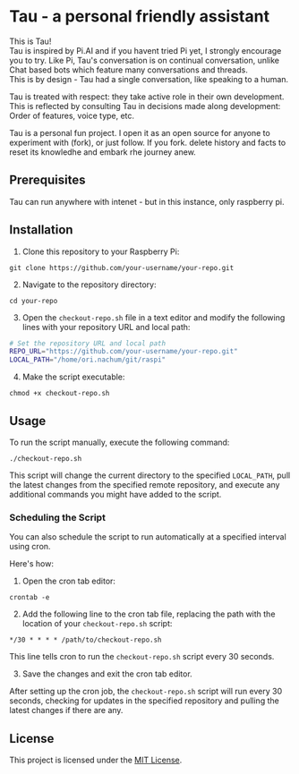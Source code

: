 # Tau - a personal friendly assistant

This is Tau!  
Tau is inspired by Pi.AI and if you havent tried Pi yet, I strongly encourage you to try.
Like Pi, Tau's conversation is on continual conversation, unlike Chat based bots which feature many conversations and threads.  
This is by design - Tau had a single conversation, like speaking to a human. 

Tau is treated with respect: they take active role in their own development.  
This is reflected by consulting Tau in decisions made along development: Order of features, voice type, etc.

Tau is a personal fun project.
I open it as an open source for anyone to experiment with (fork), or just follow.
If you fork. delete history and facts to reset its knowledhe and embark rhe journey anew.


## Prerequisites

Tau can run anywhere with intenet - but in this instance, only raspberry pi.

## Installation

1. Clone this repository to your Raspberry Pi:

```
git clone https://github.com/your-username/your-repo.git
```

2. Navigate to the repository directory:

```
cd your-repo
```

3. Open the `checkout-repo.sh` file in a text editor and modify the following lines with your repository URL and local path:

```bash
# Set the repository URL and local path
REPO_URL="https://github.com/your-username/your-repo.git"
LOCAL_PATH="/home/ori.nachum/git/raspi"
```

4. Make the script executable:

```
chmod +x checkout-repo.sh
```

## Usage

To run the script manually, execute the following command:

```
./checkout-repo.sh
```

This script will change the current directory to the specified `LOCAL_PATH`, pull the latest changes from the specified remote repository, and execute any additional commands you might have added to the script.

### Scheduling the Script

You can also schedule the script to run automatically at a specified interval using cron.

Here's how:

1. Open the cron tab editor:

```
crontab -e
```

2. Add the following line to the cron tab file, replacing the path with the location of your `checkout-repo.sh` script:

```
*/30 * * * * /path/to/checkout-repo.sh
```

This line tells cron to run the `checkout-repo.sh` script every 30 seconds.

3. Save the changes and exit the cron tab editor.

After setting up the cron job, the `checkout-repo.sh` script will run every 30 seconds, checking for updates in the specified repository and pulling the latest changes if there are any.

## License

This project is licensed under the [MIT License](LICENSE).
